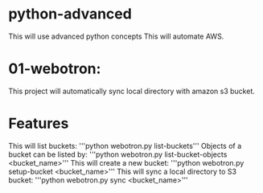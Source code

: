 # python-advanced
This will use advanced python concepts
This will automate AWS.

# 01-webotron:
This project will automatically sync local directory with amazon s3 bucket.

# Features
This will list buckets:
    '''python webotron.py list-buckets'''
Objects of a bucket can be listed by:
    '''python webotron.py list-bucket-objects <bucket_name>'''
This will create a new bucket:
    '''python webotron.py setup-bucket <bucket_name>'''
This will sync a local directory to S3 bucket:
    '''python webotron.py sync <pathname> <bucket_name>'''